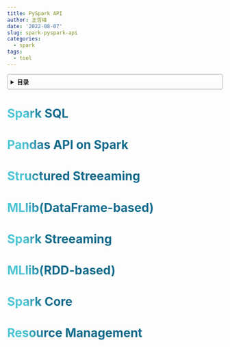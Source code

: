 ```yaml
---
title: PySpark API
author: 王哲峰
date: '2022-08-07'
slug: spark-pyspark-api
categories:
  - spark
tags:
  - tool
---
```


<style>
h1 {
    background-color: #2B90B6;
    background-image: linear-gradient(45deg, #4EC5D4 10%, #146b8c 20%);
    background-size: 100%;
    -webkit-background-clip: text;
    -moz-background-clip: text;
    -webkit-text-fill-color: transparent;
    -moz-text-fill-color: transparent;
}
h2 {
    background-color: #2B90B6;
    background-image: linear-gradient(45deg, #4EC5D4 10%, #146b8c 20%);
    background-size: 100%;
    -webkit-background-clip: text;
    -moz-background-clip: text;
    -webkit-text-fill-color: transparent;
    -moz-text-fill-color: transparent;
}
h3 {
    background-color: #2B90B6;
    background-image: linear-gradient(45deg, #4EC5D4 10%, #146b8c 20%);
    background-size: 100%;
    -webkit-background-clip: text;
    -moz-background-clip: text;
    -webkit-text-fill-color: transparent;
    -moz-text-fill-color: transparent;
}
details {
    border: 1px solid #aaa;
    border-radius: 4px;
    padding: .5em .5em 0;
}
summary {
    font-weight: bold;
    margin: -.5em -.5em 0;
    padding: .5em;
}
details[open] {
    padding: .5em;
}
details[open] summary {
    border-bottom: 1px solid #aaa;
    margin-bottom: .5em;
}
</style>

<details><summary>目录</summary><p>

- [Spark SQL](#spark-sql)
- [Pandas API on Spark](#pandas-api-on-spark)
- [Structured Streeaming](#structured-streeaming)
- [MLlib(DataFrame-based)](#mllibdataframe-based)
- [Spark Streeaming](#spark-streeaming)
- [MLlib(RDD-based)](#mllibrdd-based)
- [Spark Core](#spark-core)
- [Resource Management](#resource-management)
</p></details><p></p>


# Spark SQL


# Pandas API on Spark



# Structured Streeaming


# MLlib(DataFrame-based)


# Spark Streeaming


# MLlib(RDD-based)


# Spark Core


# Resource Management


